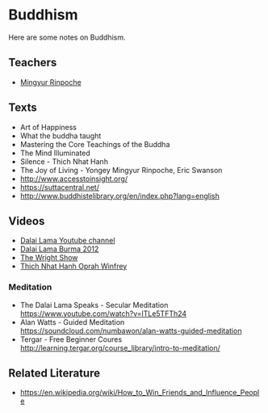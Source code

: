 # Buddhism
Here are some notes on Buddhism.
## Teachers
- [Mingyur Rinpoche](https://www.youtube.com/user/MingyurRinpoche)

## Texts
- Art of Happiness
- What the buddha taught
- Mastering the Core Teachings of the Buddha
- The Mind Illuminated
- Silence - Thich Nhat Hanh
- The Joy of Living - Yongey Mingyur Rinpoche, Eric Swanson
- http://www.accesstoinsight.org/
- https://suttacentral.net/
- http://www.buddhistelibrary.org/en/index.php?lang=english

## Videos
- [Dalai Lama Youtube channel](https://www.youtube.com/user/gyalwarinpoche)
- [Dalai Lama Burma 2012](https://www.youtube.com/watch?v=IUEkDc_LfKQ)
- [The Wright Show](http://meaningoflife.tv/programs/wrightshow)
- [Thich Nhat Hanh Oprah Winfrey](https://www.youtube.com/watch?v=dG2mMU1loGk)

### Meditation
- The Dalai Lama Speaks - Secular Meditation https://www.youtube.com/watch?v=lTLe5TFTh24
- Alan Watts - Guided Meditation https://soundcloud.com/numbawon/alan-watts-guided-meditation
- Tergar - Free Beginner Coures http://learning.tergar.org/course_library/intro-to-meditation/

## Related Literature
- https://en.wikipedia.org/wiki/How_to_Win_Friends_and_Influence_People
